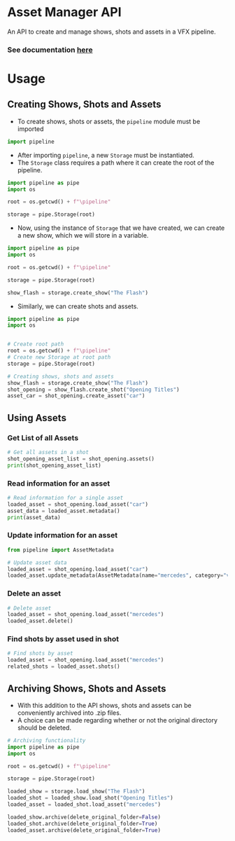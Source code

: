 # Asset Manager API
An API to create and manage shows, shots and assets in a VFX pipeline.

### See documentation [here](asset-manager/docs.md)

# Usage

## Creating Shows, Shots and Assets
- To create shows, shots or assets, the `pipeline` module must be imported

```py
import pipeline
```

- After importing `pipeline`, a new `Storage` must be instantiated.
- The `Storage` class requires a path where it can create the root of the pipeline.

```py
import pipeline as pipe
import os

root = os.getcwd() + f"\pipeline"

storage = pipe.Storage(root)
```

- Now, using the instance of `Storage` that we have created, we can create a new show, which we will store in a variable.

```py
import pipeline as pipe
import os

root = os.getcwd() + f"\pipeline"

storage = pipe.Storage(root)

show_flash = storage.create_show("The Flash")
```

- Similarly, we can create shots and assets.

```py
import pipeline as pipe
import os


# Create root path
root = os.getcwd() + f"\pipeline"
# Create new Storage at root path
storage = pipe.Storage(root)

# Creating shows, shots and assets
show_flash = storage.create_show("The Flash")
shot_opening = show_flash.create_shot("Opening Titles")
asset_car = shot_opening.create_asset("car")
```

## Using Assets

### Get List of all Assets

```py
# Get all assets in a shot
shot_opening_asset_list = shot_opening.assets()
print(shot_opening_asset_list)
```

### Read information for an asset

```py
# Read information for a single asset
loaded_asset = shot_opening.load_asset("car")
asset_data = loaded_asset.metadata()
print(asset_data)
```

### Update information for an asset

```py
from pipeline import AssetMetadata

# Update asset data
loaded_asset = shot_opening.load_asset("car")
loaded_asset.update_metadata(AssetMetadata(name="mercedes", category="vehicle", description="A silver Mercedes G-Wagon"))
```

### Delete an asset

```py
# Delete asset
loaded_asset = shot_opening.load_asset("mercedes")
loaded_asset.delete()
```

### Find shots by asset used in shot

```py
# Find shots by asset
loaded_asset = shot_opening.load_asset("mercedes")
related_shots = loaded_asset.shots()
```

## Archiving Shows, Shots and Assets

- With this addition to the API shows, shots and assets can be conveniently archived into .zip files.
- A choice can be made regarding whether or not the original directory should be deleted.

```py
# Archiving functionality
import pipeline as pipe
import os

root = os.getcwd() + f"\pipeline"

storage = pipe.Storage(root)

loaded_show = storage.load_show("The Flash")
loaded_shot = loaded_show.load_shot("Opening Titles")
loaded_asset = loaded_shot.load_asset("mercedes")

loaded_show.archive(delete_original_folder=False)
loaded_shot.archive(delete_original_folder=True)
loaded_asset.archive(delete_original_folder=True)
```